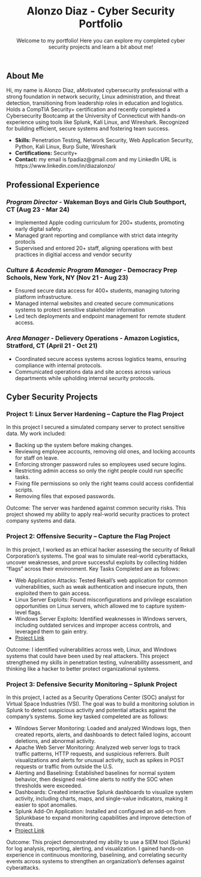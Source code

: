 <!DOCTYPE html>
  <header>
    <h1> Alonzo Diaz - Cyber Security Portfolio</h1>
    <p>Welcome to my portfolio! Here you can explore my completed cyber security projects and learn a bit about me!</p>
  </header>
  <section class="about">
    <h2>About Me</h2>
    <p>
      Hi, my name is Alonzo Diaz, aMotivated cybersecurity professional with a strong foundation in network security, Linux administration, and threat detection, transitioning from leadership roles in education and logistics. Holds a CompTIA Security+ certification and recently completed a Cybersecurity Bootcamp at the University of Connecticut with hands-on experience using tools like Splunk, Kali Linux, and Wireshark. Recognized for building efficient, secure systems and fostering team success.
    </p>
    <ul>
      <li><strong>Skills:</strong> Penetration Testing, Network Security, Web Application Security, Python, Kali Linux, Burp Suite, Wireshark</li>
      <li><strong>Certifications:</strong> Security+ </li>
      <li><strong>Contact:</strong> my email is fpadiaz@gmail.com and my LinkedIn URL is https://www.linkedin.com/in/diazalonzo/ </li>
    </ul>
  </section>
  <section class="Professional experience">
    <h2> Professional Experience </h2>
    <div class="Professional experience">
      <h3> <i>Program Director</i> - Wakeman Boys and Girls Club Southport, CT (Aug 23 - Mar 24)</h3>
      <ul> 
      <li> Implemented Apple coding curriculum for 200+ students, promoting early digital safety.  </li>
      <li> Managed grant reporting and compliance with strict data integrity protocls</li>
      <li> Supervised and entored 20+ staff, aligning operations with best practices in digitial access and vendor security </li>
      </ul>
      </div>
     <div class="Professional experience">
     <h3> <i> Culture & Academic Program Manager</i> - Democracy Prep Schools, New York, NY (Nov 21 - Aug 23) </h3>
     <ul>
       <li>Ensured secure data access for 400+ students, managing tutoring platform infrastructure.
 </li>
       <li>Managed internal websites and created secure communications systems to protect sensitive stakeholder
information</li>
       <li>Led tech deployments and endpoint management for remote student access.</li>
     </ul>
     </div>
    <div class="Professional experience">
    <h3><i>Area Manager</i> - Delievery Operations - Amazon Logistics, Stratford, CT (April 21 - Oct 21) </h3>
    <ul>
     <li>Coordinated secure access systems across logistics teams, ensuring compliance with internal protocols.
</li>
<li>Communicated operations data and site access across various departments while upholding internal
security protocols.
</li>
     </ul>
    </div>
     
      
  <section class="projects">
    <h2>Cyber Security Projects</h2>
    <div class="project">
      <h3>Project 1: Linux Server Hardening – Capture the Flag Project </h3>
      <p> In this project I secured a simulated company server to protect sensitive data. My work included:
</p>
      <ul>
        <li>Backing up the system before making changes.</li>
        <li>Reviewing employee accounts, removing old ones, and locking accounts for staff on leave.</li>
        <li>Enforcing stronger password rules so employees used secure logins.</li>
        <li>Restricting admin access so only the right people could run specific tasks.</li>
        <li>Fixing file permissions so only the right teams could access confidential scripts.</li>
        <li>Removing files that exposed passwords.</li>
      </ul>
      <p> Outcome: The server was hardened against common security risks. This project showed my ability to apply real-world security practices to protect company systems and data. </p>
    </div>
    <div class="project">
      <h3>Project 2: Offensive Security – Capture the Flag Project</h3>
      <p>In this project, I worked as an ethical hacker assessing the security of Rekall Corporation’s systems. The goal was to simulate real-world cyberattacks, uncover weaknesses, and prove successful exploits by collecting hidden “flags” across their environment. Key Tasks Completed are as follows: </p>
      <ul>
        <li>Web Application Attacks: Tested Rekall’s web application for common vulnerabilities, such as weak authentication and insecure inputs, then exploited them to gain access. </li>
        <li>Linux Server Exploits: Found misconfigurations and privilege escalation opportunities on Linux servers, which allowed me to capture system-level flags.</li>
        <li>Windows Server Exploits: Identified weaknesses in Windows servers, including outdated services and improper access controls, and leveraged them to gain entry.
</li>
        <li><a href="https://github.com/P15adiaz/cyberace/blob/main/Project_1_AlonzoDiaz.pdf">Project Link</a> <!-- Replace with your report or GitHub repo link --></li>
      </ul>
      <p>Outcome: I identified vulnerabilities across web, Linux, and Windows systems that could have been used by real attackers. This project strengthened my skills in penetration testing, vulnerability assessment, and thinking like a hacker to better protect organizational systems.
</p>
    </div>
    <div class="project">
      <h3>Project 3: Defensive Security Monitoring – Splunk Project</h3>
      <p>In this project, I acted as a Security Operations Center (SOC) analyst for Virtual Space Industries (VSI). The goal was to build a monitoring solution in Splunk to detect suspicious activity and potential attacks against the company’s systems. Some key tasked compeleted are as follows: </p>
      <ul>
        <li>Windows Server Monitoring: Loaded and analyzed Windows logs, then created reports, alerts, and dashboards to detect failed logins, account deletions, and abnormal activity.</li>
        <li>Apache Web Server Monitoring: Analyzed web server logs to track traffic patterns, HTTP requests, and suspicious referrers. Built visualizations and alerts for unusual activity, such as spikes in POST requests or traffic from outside the U.S.</li>
        <li> Alerting and Baselining: Established baselines for normal system behavior, then designed real-time alerts to notify the SOC when thresholds were exceeded. </li>
        <li>Dashboards: Created interactive Splunk dashboards to visualize system activity, including charts, maps, and single-value indicators, making it easier to spot anomalies.</li>
        <li>Splunk Add-On Application: Installed and configured an add-on from Splunkbase to expand monitoring capabilities and improve detection of threats.</li>
        <li><a href="#">Project Link </a> <!-- Replace with your write-up link --></li>
      </ul>
      <p>Outcome:
This project demonstrated my ability to use a SIEM tool (Splunk) for log analysis, reporting, alerting, and visualization. I gained hands-on experience in continuous monitoring, baselining, and correlating security events across systems to strengthen an organization’s defenses against cyberattacks.
</p>
    </div>
    <!-- Add more projects as needed -->
  </section>
</body>
</html>
